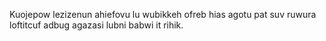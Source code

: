 Kuojepow lezizenun ahiefovu lu wubikkeh ofreb hias agotu pat suv ruwura loftitcuf adbug agazasi lubni babwi it rihik.